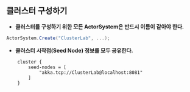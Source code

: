 ## 클러스터 구성하기

- **클러스터를 구성하기 위한 모든 ActorSystem은 반드시 이름이 같아야 한다.**
```cs
ActorSystem.Create("ClusterLab", ...);
```

- **클러스터 시작점(Seed Node) 정보를 모두 공유한다.**
```
	cluster {
		seed-nodes = [
			"akka.tcp://ClusterLab@localhost:8081"
		]
	}
```

